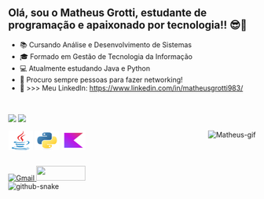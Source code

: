 ## Olá, sou o Matheus Grotti, estudante de programação e apaixonado por tecnologia!! 😎🚀

- 📚 Cursando Análise e Desenvolvimento de Sistemas
- 🎓 Formado em Gestão de Tecnologia da Informação
- 💻 Atualmente estudando Java e Python
- 🤝 Procuro sempre pessoas para fazer networking!
- 🔗 >>> Meu LinkedIn: https://www.linkedin.com/in/matheusgrotti983/
<br>


<p align="left">
  <img height="180em" src="https://github-readme-stats.vercel.app/api?username=mathgrotti&show_icons=true&theme=github_dark"/>
  <img height="180em" src="https://github-readme-stats.vercel.app/api/top-langs/?username=mathgrotti&layout=compact&theme=github_dark"/>
</p>

<p align="left">
  <img alt="Matheus-Java" height="40" width="50" src="https://raw.githubusercontent.com/devicons/devicon/master/icons/java/java-original.svg">
  <img alt="Matheus-Python" height="40" width="50" src="https://raw.githubusercontent.com/devicons/devicon/master/icons/python/python-original.svg">
  <img alt="Matheus-Kotlin" height="40" width="50" src="https://raw.githubusercontent.com/devicons/devicon/master/icons/kotlin/kotlin-original.svg">
  <img align="right" alt="Matheus-gif" src="https://media.discordapp.net/attachments/782794257085366274/1340049257922691195/gojogif2resz.gif?ex=67b0f1a0&is=67afa020&hm=26f274f6b111c7b0da458f1f9cb17f06e835cec36e8104a6cf1947a1412239b7&=&width=134&height=134">
</p>

  ##

<div>
  <a href="mailto:matheusgrottipereira@gmail.com" target="_blank">
    <img height="30" width="100" src="https://img.shields.io/badge/Gmail-D14836?style=for-the-badge&logo=gmail&logoColor=white" alt="Gmail">
  </a>

  <a href="https://www.linkedin.com/in/matheusgrotti983/" target="_blank">
    <img height="30" width="100" src="https://img.shields.io/badge/LinkedIn-0077B5?style=for-the-badge&logo=linkedin&logoColor=white">
  </a>
</div>



<picture>
  <source media="(prefers-color-scheme: dark)" srcset="https://raw.githubusercontent.com/mathgrotti/mathgrotti/output/github-contribution-grid-snake-dark.svg"/>
  <source media="(prefers-color-scheme: light)" srcset="[github-snake.svg](https://raw.githubusercontent.com/mathgrotti/mathgrotti/output/github-contribution-grid-snake.svg)" />
  <img alt="github-snake" src="[github-snake.svg](https://raw.githubusercontent.com/mathgrotti/mathgrotti/output/github-contribution-grid-snake.svg)" />
</picture>
